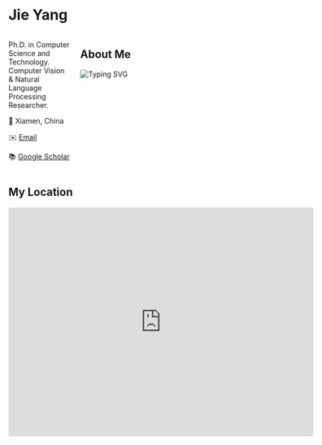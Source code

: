 # Jie Yang
<head>
  <style>
    /* 通过CSS预先隐藏水印 */
    .watermark {
      display: none;
    }
  </style>
  <script>
    // 在DOM加载之前移除水印元素
    document.addEventListener("DOMContentLoaded", function() {
      var elements = document.getElementsByTagName('*');
      for (var i = 0; i < elements.length; i++) {
        if (elements[i].innerText.includes("leoyang.github.io")) {
          elements[i].style.display = 'none';
        }
      }
    });
  </script>
</head>
<body>
  <div style="display: flex;">
    <div style="flex: 1; margin-right: 20px;">
      <p>Ph.D. in Computer Science and Technology. Computer Vision & Natural Language Processing Researcher.</p>
      <p>📍 Xiamen, China </p>
      <p>✉️ <a href="mailto:leoy220@gmail.com">Email</a></p>
      <p>📚 <a href="https://scholar.google.com/citations?user=your_google_scholar_id">Google Scholar</a></p>
    </div>
    <div style="flex: 3;">
      <h2>About Me</h2>
      <img src="https://readme-typing-svg.herokuapp.com?color=%2336BCF7&center=true&vCenter=true&width=600&lines=I+Received+My+Ph.D.+Degree+in+CS%26T+from+XMU;+I+Received+My+M.S.+Degree+in+Telecom+from+UNSW;+My+Research+Interests+Include:;+Natural+Language+Processing,+Computer+Vision,+etc." alt="Typing SVG">
    </div>
  </div>

  ## My Location
  <iframe src="https://www.google.com/maps/embed?pb=!1m18!1m12!1m3!1d11153.316369043733!2d118.098501!3d24.439521!2m3!1f0!2f0!3f0!3m2!1i1024!2i768!4f13.1!3m3!1m2!1s0x0%3A0x0!2zMjTCsDI2JzIyLjMiTiAxMTjCsDA1JzU0LjYiRQ!5e0!3m2!1sen!2s!4v1597822389101!5m2!1sen!2s" width="600" height="450" style="border:0;" allowfullscreen="" aria-hidden="false" tabindex="0"></iframe>
</body>
